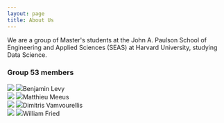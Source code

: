 ```yaml
---
layout: page
title: About Us
---
```


We are a group of Master's students at the John A. Paulson School of Engineering and Applied Sciences (SEAS) at Harvard University, studying Data Science.

### Group 53 members

<div class="row">
    <div class="column">
        <img src="/twitter-polling/assets/img/ben.jpg" class="img-circle">
        <span><img src="/twitter-polling/assets/img/linkedin.png" class="icon">Benjamin Levy</span>
    </div>
    <div class="column">
        <img src="/twitter-polling/assets/img/matthieu.jpg" class="img-circle">
        <span><img src="/twitter-polling/assets/img/linkedin.png" class="icon">Matthieu Meeus</span>
    </div>
</div>
<div class="row">
    <div class="column">   
        <img src="/twitter-polling/assets/img/dimitris.jpg" class="img-circle">
        <span>
            <img src="/twitter-polling/assets/img/linkedin.png" class="icon">Dimitris Vamvourellis
        </span>
    </div>
    <div class="column">
        <img src="/twitter-polling/assets/img/will.jpg" class="img-circle">
        <span><img src="/twitter-polling/assets/img/linkedin.png" class="icon">William Fried</span>
    </div>
</div>